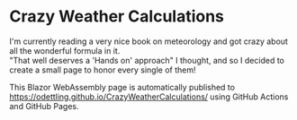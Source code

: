 # Crazy Weather Calculations
I'm currently reading a very nice book on meteorology and got crazy about all the wonderful formula in it.  
"That well deserves a 'Hands on' approach" I thought, and so I decided to create a small page to honor every single of them!

This Blazor WebAssembly page is automatically published to https://odettling.github.io/CrazyWeatherCalculations/ using GitHub Actions and GitHub Pages.
